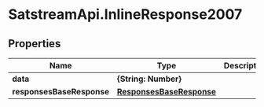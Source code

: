 # SatstreamApi.InlineResponse2007

## Properties
Name | Type | Description | Notes
------------ | ------------- | ------------- | -------------
**data** | **{String: Number}** |  | [optional] 
**responsesBaseResponse** | [**ResponsesBaseResponse**](ResponsesBaseResponse.md) |  | [optional] 



